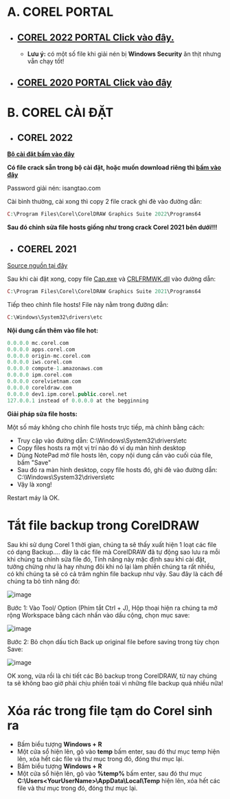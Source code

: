 # A. COREL PORTAL #

- ## [COREL 2022 PORTAL Click vào đây.](https://bsthanh-my.sharepoint.com/:u:/g/personal/0914678254_bsthanh_onmicrosoft_com/EbP0DPWmyNNFrjcG4KeWUfUBlCsh6alaIYeJsAQl0C-c6A?e=7m0F1t) ## 
    - **Lưu ý:** có một số file khi giải nén bị **Windows Security** ăn thịt nhưng vẵn chạy tốt!
- ## [COREL 2020 PORTAL Click vào đây](https://bsthanh-my.sharepoint.com/:u:/g/personal/0914678254_bsthanh_onmicrosoft_com/EUaOVvipIXtCl7Nic5lubP0Bghas3dc8JGCbB--OPZWnbQ?e=Dt40DX) ##

# B. COREL CÀI ĐẶT #

- ## COREL 2022 ##

**[Bộ cài đặt bấm vào đây](https://bsthanh-my.sharepoint.com/:u:/g/personal/0914678254_bsthanh_onmicrosoft_com/EfYjdgK0Yd5PsjBF7pOVT2kBEiNSmz9c-K5igYsXuxFb_w?e=VcH6it)**

**Có file crack sẵn trong bộ cài đặt, hoặc muốn download riêng thì [bấm vào đây](https://bsthanh-my.sharepoint.com/:f:/g/personal/0914678254_bsthanh_onmicrosoft_com/Elkm8YSPCzJEp1guTR4_H40BLPhs-yp7ouj_kN7--8mRpA?e=EgfHcw)**

Password giải nén: isangtao.com 

Cài bình thường, cài xong thì copy 2 file crack ghi đè vào đường dẫn:

```php
C:\Program Files\Corel\CorelDRAW Graphics Suite 2022\Programs64
```

**Sau đó chỉnh sửa file hosts giống như trong crack Corel 2021 bên dưới!!!**

- ## COEREL 2021 ##

[Source nguồn tại đây](https://bsthanh-my.sharepoint.com/:f:/g/personal/0914678254_bsthanh_onmicrosoft_com/EnW6Ebw3LrtImRaPKpEGftUB1y-9MpszIL3BOcT7r9ty4Q?e=Ju89ET)

Sau khi cài đặt xong, copy file [Cap.exe](https://bsthanh-my.sharepoint.com/:f:/g/personal/0914678254_bsthanh_onmicrosoft_com/EhdvwQF59KRKj_wdSiogVTkBvaYgA2S7w2SCzY6QatYhcg?e=JinXkZ) và [CRLFRMWK.dll](https://bsthanh-my.sharepoint.com/:f:/g/personal/0914678254_bsthanh_onmicrosoft_com/EhdvwQF59KRKj_wdSiogVTkBvaYgA2S7w2SCzY6QatYhcg?e=JinXkZ) vào đường dẫn: 

```php
C:\Program Files\Corel\CorelDRAW Graphics Suite 2021\Programs64
```

Tiếp theo chỉnh file hosts! File này nằm trong đường dẫn:

```php
C:\Windows\System32\drivers\etc
```
**Nội dung cần thêm vào file hot:**

```php
0.0.0.0 mc.corel.com
0.0.0.0 apps.corel.com
0.0.0.0 origin-mc.corel.com
0.0.0.0 iws.corel.com
0.0.0.0 compute-1.amazonaws.com  
0.0.0.0 ipm.corel.com
0.0.0.0 corelvietnam.com  
0.0.0.0 coreldraw.com
0.0.0.0 dev1.ipm.corel.public.corel.net 
127.0.0.1 instead of 0.0.0.0 at the begginning
```

**Giải pháp sửa file hosts:**

Một số máy không cho chỉnh file hosts trực tiếp, mà chỉnh bằng cách:

- Truy cập vào đường dẫn: C:\Windows\System32\drivers\etc
- Copy files hosts ra một vị trí nào đó ví dụ màn hình desktop
- Dùng NotePad mở file hosts lên, copy nội dung cần vào cuối của file, bấm "Save"
- Sau đó ra màn hình desktop, copy file hosts đó, ghi đè vào đường dẫn: C:\Windows\System32\drivers\etc
- Vậy là xong!

Restart máy là OK.

# Tắt file backup trong CorelDRAW #

Sau khi sử dụng Corel 1 thời gian, chúng ta sẽ thấy xuất hiện 1 loạt các file có dạng Backup…. đây là các file mà CorelDRAW đã tự động sao lưu ra mỗi khi chúng ta chỉnh sửa file đó, Tính năng này mặc định sau khi cài đặt, tưởng chừng như là hay nhưng đôi khi nó lại làm phiền chúng ta rất nhiều, có khi chúng ta sẽ có cả trăm nghìn file backup như vậy. Sau đây là cách để chúng ta bỏ tính năng đó:

![image](https://user-images.githubusercontent.com/82578024/224452184-fbffb131-41c9-4e48-bca7-17995e36e178.png)

Bước 1: Vào Tool/ Option (Phím tắt Ctrl + J), Hộp thoại hiện ra chúng ta mở rộng Workspace bằng cách nhấn vào dấu cộng, chọn mục save:

![image](https://user-images.githubusercontent.com/82578024/224452218-4a120075-55ad-479c-8887-a10aaac28eab.png)

Bước 2: Bỏ chọn dấu tích Back up original file before saving trong tùy chọn Save:

![image](https://user-images.githubusercontent.com/82578024/224452359-e852d1a3-db3e-4098-9f6b-b09310212b98.png)

OK xong, vừa rồi là chi tiết các Bỏ backup trong CorelDRAW, từ nay chúng ta sẽ không bao giờ phải chịu phiền toái vì những file backup quá nhiều nữa!

# Xóa rác trong file tạm do Corel sinh ra #

- Bấm biểu tượng **Windows + R**
- Một cửa sổ hiện lên, gõ vào **temp** bấm enter, sau đó thư mục temp hiện lên, xóa hết các file và thư mục trong đó, đóng thư mục lại.
- Bấm biểu tượng **Windows + R**
- Một cửa sổ hiện lên, gõ vào **%temp%** bấm enter, sau đó thư mục **C:\Users\<YourUserName>\AppData\Local\Temp** hiện lên, xóa hết các file và thư mục trong đó, đóng thư mục lại.

